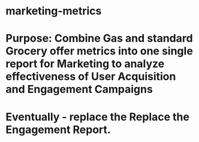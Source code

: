 # marketing-metrics

# Purpose: Combine Gas and standard Grocery offer metrics into one single report for Marketing to analyze effectiveness of User Acquisition and Engagement Campaigns
# Eventually - replace the Replace the Engagement Report.
